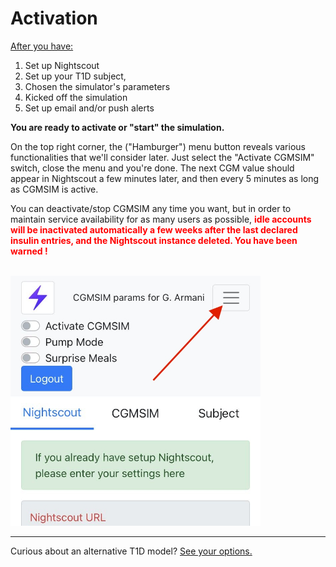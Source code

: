 # Activation

<u>After you have:</u>

1. Set up Nightscout
2. Set up your T1D subject, 
3. Chosen the simulator's parameters
4. Kicked off the simulation 
5. Set up email and/or push alerts

**You are ready to activate or "start" the simulation.**

On the top right corner, the ("Hamburger") menu button reveals various functionalities that we'll consider later. Just select the "Activate CGMSIM" switch, close the menu and you're done. The next CGM value should appear in Nightscout a few minutes later, and then every 5 minutes as long as CGMSIM is active.

You can deactivate/stop CGMSIM any time you want, but in order to maintain service availability for as many users as possible, <span style="color:red"><b> idle accounts will be inactivated automatically a few weeks after the last declared insulin entries, and the Nightscout instance deleted. You have been warned !</b></span>
<br></br>

<img src="../img/profile_mobile_activate.jpg" alt="Hamburger Menu" width="400"/>

<hr>

Curious about an alternative T1D model? [See your options.](model.md)

<br>
